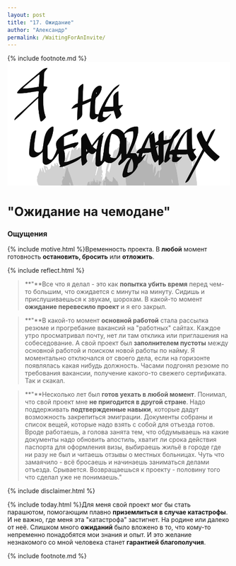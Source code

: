 ```yaml
---
layout: post
title: "17. Ожидание"
author: "Александр"
permalink: /WaitingForAnInvite/
---
```

{% include footnote.md %}
!["Жду оффера"](/_img/17.svg)
# "Ожидание на чемодане"

### Ощущения
{% include motive.html %}Временность проекта. В **любой** момент готовность **остановить, бросить** или **отложить**.

{% include reflect.html %}
>**"**Все что я делал - это как **попытка убить время** перед чем-то большим, что ожидается с минуты на минуту. Сидишь и прислушиваешься к звукам, шорохам. В какой-то момент **ожидание перевесило проект** и я его закрыл.

>**"**В какой-то момент **основной работой** стала рассылка резюме и прогребание вакансий на "работных" сайтах. Каждое утро просматривал почту, нет ли там отклика или приглашения на собеседование. А свой проект был **заполнителем пустоты** между основной работой и поиском новой работы по найму. Я моментально отключался от своего дела, если на горизонте появлялась какая нибудь должность. Часами подгонял резюме по требования вакансии, получение какого-то свежего сертификата. Так и скакал.

>**"**Несколько лет был **готов уехать в любой момент**. Понимал, что свой проект мне **не пригодится в другой стране**. Надо поддерживать **подтвержденные навыки**, которые дадут возможность закрепиться эмиграции. Документы собраны и список вещей, которые надо взять с собой для отъезда готов. Вроде работаешь, а голова занята тем, что обдумываешь на какие документы надо обновить апостиль, хватит ли срока действия паспорта для оформления визы, выбираешь жильё в городе  где ни разу  не был и читаешь отзывы о местных больницах. Чуть что замаячило - всё бросаешь и начинаешь заниматься делами отъезда. Срывается. Возвращаешься к проекту - половину того что сделал уже не понимаешь."

{% include disclaimer.html %}

{% include today.html %}Для меня свой проект мог бы стать парашютом, помогающим плавно **приземлиться в случае катастрофы**. И не важно, где меня эта "катастрофа" застигнет. На родине или далеко от неё. Слишком много **ожиданий** было вложено в то, что кому-то непременно понадобятся мои знания и опыт. И это желание незнакомого со мной человека станет **гарантией благополучия**. 

{% include footnote.md %}
